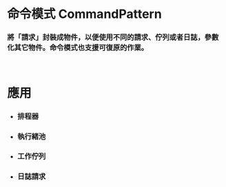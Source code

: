 命令模式 CommandPattern
=====
### 將「請求」封裝成物件，以便使用不同的請求、佇列或者日誌，參數化其它物件。命令模式也支援可復原的作業。
<br />

應用
=====
* ### 排程器
* ### 執行緒池
* ### 工作佇列
* ### 日誌請求
